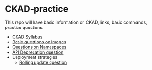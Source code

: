 # CKAD-practice
This repo will have basic information on CKAD, links, basic commands, practice questions.
- [CKAD Syllabus](https://github.com/letonkargit/CKAD-practice/blob/main/practicequestions/CKAD-Syllabus.md)
- [Basic questions on Images](https://github.com/letonkargit/CKAD-practice/blob/main/practicequestions/Images-questions.md)
- [Questions on Namespaces](https://github.com/letonkargit/CKAD-practice/blob/main/practicequestions/Namespaces-qestions.md)
- [API Deprecation question](https://github.com/letonkargit/CKAD-practice/blob/main/practicequestions/API%20Deprecation%20question.md)
- Deployment strategies
  - [Rolling update question](https://github.com/letonkargit/CKAD-practice/blob/main/practicequestions/Deployment-rollingupdate.md)

